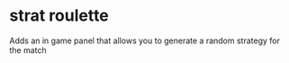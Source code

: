 # strat roulette
 Adds an in game panel that allows you to generate a random strategy for the match
